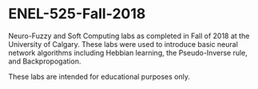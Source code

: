 # ENEL-525-Fall-2018
Neuro-Fuzzy and Soft Computing labs as completed in Fall of 2018 at the University of Calgary. These labs were used to introduce basic neural network algorithms including Hebbian learning, the Pseudo-Inverse rule, and Backpropogation.

These labs are intended for educational purposes only.
